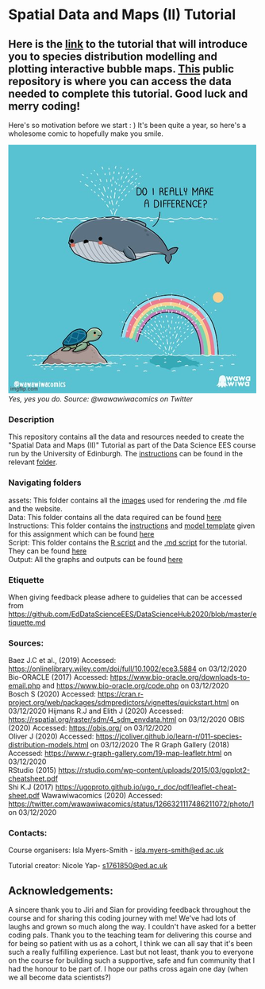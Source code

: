 # Spatial Data and Maps (II) Tutorial 

## Here is the [link](https://eddatascienceees.github.io/tutorial-nicolelikesharks/) to the tutorial that will introduce you to species distribution modelling and plotting interactive bubble maps. [This](https://github.com/nicolelikesharks/tutorial_SpatialData2) public repository is where you can access the data needed to complete this tutorial.  Good luck and merry coding! 
Here's so motivation before we start : ) It's been quite a year, so here's a wholesome comic to hopefully make you smile. 

![comic](https://github.com/EdDataScienceEES/tutorial-nicolelikesharks/blob/master/assets/img/wholesome_meme.png)  
_Yes, yes you do. Source: @wawawiwacomics on Twitter_

### Description
This repository contains all the data and resources needed to create the "Spatial Data and Maps (II)" Tutorial as part of the Data Science EES course run by the University of Edinburgh. The [instructions](https://github.com/EdDataScienceEES/tutorial-nicolelikesharks/blob/master/Instructions/instructions.md) can be found in the relevant [folder](https://github.com/EdDataScienceEES/tutorial-nicolelikesharks/tree/master/Instructions).  


### Navigating folders
assets: This folder contains all the [images](https://github.com/EdDataScienceEES/tutorial-nicolelikesharks/tree/master/assets/img) used for rendering the .md file and the website.   
Data: This folder contains all the data required can be found [here](https://github.com/EdDataScienceEES/tutorial-nicolelikesharks/tree/master/Data)   
Instructions: This folder contains the [instructions](https://github.com/EdDataScienceEES/tutorial-nicolelikesharks/blob/master/Instructions/instructions.md) and [model template](https://github.com/EdDataScienceEES/tutorial-nicolelikesharks/blob/master/Instructions/tut_template.md) given for this assignment which can be found [here](https://github.com/EdDataScienceEES/tutorial-nicolelikesharks/tree/master/Instructions)  
Script: This folder contains the [R script](https://github.com/EdDataScienceEES/tutorial-nicolelikesharks/blob/master/Script/sdm_tutorial_nicole.R) and the [.md script]() for the tutorial. They can be found [here](https://github.com/EdDataScienceEES/tutorial-nicolelikesharks/tree/master/Script)    
Output: All the graphs and outputs can be found [here](https://github.com/EdDataScienceEES/tutorial-nicolelikesharks/tree/master/Output)   


### Etiquette

When giving feedback please adhere to guidelies that can be accessed from https://github.com/EdDataScienceEES/DataScienceHub2020/blob/master/etiquette.md

### Sources:  

Baez J.C et al., (2019) Accessed: https://onlinelibrary.wiley.com/doi/full/10.1002/ece3.5884 on 03/12/2020  
Bio-ORACLE (2017) Accessed: https://www.bio-oracle.org/downloads-to-email.php and https://www.bio-oracle.org/code.php on 03/12/2020    
Bosch S (2020) Accessed: https://cran.r-project.org/web/packages/sdmpredictors/vignettes/quickstart.html on 03/12/2020 
Hijmans R.J  and Elith J (2020) Accessed: https://rspatial.org/raster/sdm/4_sdm_envdata.html on 03/12/2020 
OBIS (2020) Accessed: https://obis.org/ on 03/12/2020  
Oliver J (2020) Accessed: https://jcoliver.github.io/learn-r/011-species-distribution-models.html on 03/12/2020
The R Graph Gallery (2018) Accessed: https://www.r-graph-gallery.com/19-map-leafletr.html on 03/12/2020   
RStudio (2015) https://rstudio.com/wp-content/uploads/2015/03/ggplot2-cheatsheet.pdf  
Shi K.J (2017) https://ugoproto.github.io/ugo_r_doc/pdf/leaflet-cheat-sheet.pdf
Wawawiwacomics (2020) Accessed: https://twitter.com/wawawiwacomics/status/1266321117486211072/photo/1 on 03/12/2020

### Contacts: 

Course organisers:
Isla Myers-Smith - isla.myers-smith@ed.ac.uk

Tutorial creator:
Nicole Yap- s1761850@ed.ac.uk


## Acknowledgements: 

A sincere thank you to Jiri and Sian for providing feedback throughout the course and for sharing this coding journey with me! We've had lots of laughs and grown so much along the way. 
I couldn't have asked for a better coding pals. Thank you to the teaching team for delivering this course and for being so patient with us as a cohort, I think we can all say that it's been
such a really fulfilling experience. Last but not least, thank you to everyone on the course for building such a supportive, safe and fun community that I had the honour to be part of. I
hope our paths cross again one day (when we all become data scientists?) 
